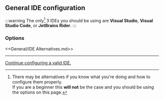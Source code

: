 ## General IDE configuration
:::warning
The only[^1] 3 IDEs you should be using are **Visual Studio**, **Visual Studio Code**, or **JetBrains Rider**.
:::

### Options

<<General/IDE Alternatives.md>>

---  

[Continue configuring a valid IDE.](../IDE%20Configuration.md)

[^1]: There may be alternatives if you know what you're doing and how to configure them properly.  
If you are a beginner this **will not** be the case and you should be using the options on this page.